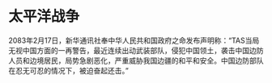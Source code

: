 # 太平洋战争

2083年2月17日，新华通讯社奉中华人民共和国政府之命发布声明称：“TAS当局无视中国方面的一再警告，最近连续出动武装部队，侵犯中国领土，袭击中国边防人员和边境居民，局势急剧恶化，严重威胁我国边疆的和平和安全。中国边防部队在忍无可忍的情况下，被迫奋起还击。”